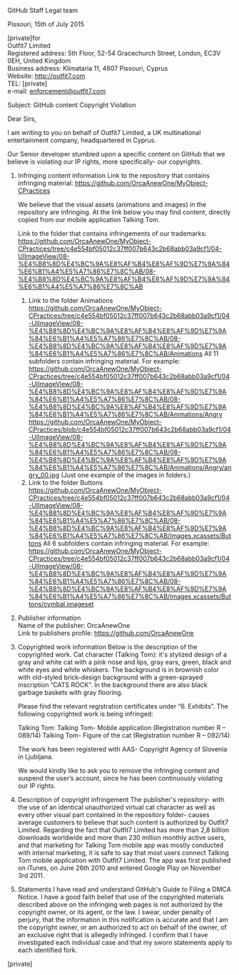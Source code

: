 
GitHub Staff
Legal team

Pissouri, 15th of July 2015

[private]for  
Outfit7 Limited  
Registered address: 5th Floor, 52-54 Gracechurch Street, London, EC3V 0EH, United Kingdom  
Business address: Klimataria 11, 4607 Pissouri, Cyprus  
Website: http://outfit7.com  
TEL: [private]  
e-mail: enforcement@outfit7.com  

Subject: GitHub content Copyright Violation

Dear Sirs,

I am writing to you on behalf of Outfit7 Limited, a UK multinational entertainment company, headquartered in Cyprus.

Our Senior developer stumbled upon a specific content on GitHub that we believe is violating our IP rights, more specifically- our copyrights.

1. Infringing content information
Link to the repository that contains infringing material:
https://github.com/OrcaAnewOne/MyObject-CPractices

   We believe that the visual assets (animations and images) in the repository are infringing.
At the link below you may find content, directly copied from our mobile application Talking Tom.

   Link to the folder that contains infringements of our trademarks:
https://github.com/OrcaAnewOne/MyObject-CPractices/tree/c4e554bf05012c37ff007b643c2b68abb03a9cf1/04-UIImageView/08-%E4%B8%8D%E4%BC%9A%E8%AF%B4%E8%AF%9D%E7%9A%84%E6%B1%A4%E5%A7%86%E7%8C%AB/08-%E4%B8%8D%E4%BC%9A%E8%AF%B4%E8%AF%9D%E7%9A%84%E6%B1%A4%E5%A7%86%E7%8C%AB
   1. Link to the folder Animations
https://github.com/OrcaAnewOne/MyObject-CPractices/tree/c4e554bf05012c37ff007b643c2b68abb03a9cf1/04-UIImageView/08-%E4%B8%8D%E4%BC%9A%E8%AF%B4%E8%AF%9D%E7%9A%84%E6%B1%A4%E5%A7%86%E7%8C%AB/08-%E4%B8%8D%E4%BC%9A%E8%AF%B4%E8%AF%9D%E7%9A%84%E6%B1%A4%E5%A7%86%E7%8C%AB/Animations
All 11 subfolders contain infringing material.
For example:
https://github.com/OrcaAnewOne/MyObject-CPractices/tree/c4e554bf05012c37ff007b643c2b68abb03a9cf1/04-UIImageView/08-%E4%B8%8D%E4%BC%9A%E8%AF%B4%E8%AF%9D%E7%9A%84%E6%B1%A4%E5%A7%86%E7%8C%AB/08-%E4%B8%8D%E4%BC%9A%E8%AF%B4%E8%AF%9D%E7%9A%84%E6%B1%A4%E5%A7%86%E7%8C%AB/Animations/Angry
https://github.com/OrcaAnewOne/MyObject-CPractices/blob/c4e554bf05012c37ff007b643c2b68abb03a9cf1/04-UIImageView/08-%E4%B8%8D%E4%BC%9A%E8%AF%B4%E8%AF%9D%E7%9A%84%E6%B1%A4%E5%A7%86%E7%8C%AB/08-%E4%B8%8D%E4%BC%9A%E8%AF%B4%E8%AF%9D%E7%9A%84%E6%B1%A4%E5%A7%86%E7%8C%AB/Animations/Angry/angry_00.jpg  (Just one example of the images in folders.)
   2. Link to the folder Buttons
https://github.com/OrcaAnewOne/MyObject-CPractices/tree/c4e554bf05012c37ff007b643c2b68abb03a9cf1/04-UIImageView/08-%E4%B8%8D%E4%BC%9A%E8%AF%B4%E8%AF%9D%E7%9A%84%E6%B1%A4%E5%A7%86%E7%8C%AB/08-%E4%B8%8D%E4%BC%9A%E8%AF%B4%E8%AF%9D%E7%9A%84%E6%B1%A4%E5%A7%86%E7%8C%AB/Images.xcassets/Buttons
All 6 subfolders contain infringing material.
For example:
https://github.com/OrcaAnewOne/MyObject-CPractices/tree/c4e554bf05012c37ff007b643c2b68abb03a9cf1/04-UIImageView/08-%E4%B8%8D%E4%BC%9A%E8%AF%B4%E8%AF%9D%E7%9A%84%E6%B1%A4%E5%A7%86%E7%8C%AB/08-%E4%B8%8D%E4%BC%9A%E8%AF%B4%E8%AF%9D%E7%9A%84%E6%B1%A4%E5%A7%86%E7%8C%AB/Images.xcassets/Buttons/cymbal.imageset

2. Publisher information  
Name of the publisher: OrcaAnewOne  
Link to publishers profile:
https://github.com/OrcaAnewOne

3. Copyrighted work information
Below is the description of the copyrighted work.
Cat character (Talking Tom): it's stylized design of a gray and white cat with a pink nose and lips, gray ears, green, black and white eyes and white whiskers.
The background is in brownish color with old-styled brick-design background with a green-sprayed inscription ”CATS ROCK”. In the background there are also black garbage baskets with gray flooring.

   Please find the relevant registration certificates under “6. Exhibits”.
The following copyrighted work is being infringed:

   Talking Tom:
   Talking Tom- Mobile application (Registration number R – 089/14)
   Talking Tom- Figure of the cat (Registration number R – 092/14)

   The work has been registered with AAS- Copyright Agency of Slovenia in Ljubljana.

   We would kindly like to ask you to remove the infringing content and suspend the user’s account, since he has been continuously violating our IP rights.

4. Description of copyright infringement
The publisher's repository- with the use of an identical unauthorized virtual cat character as well as every other visual part contained in the repository folder- causes average customers to believe that such content is authorized by Outfit7 Limited.
Regarding the fact that Outfit7 Limited has more than 2,8 billion downloads worldwide and more than 230 million monthly active users, and that marketing for Talking Tom mobile app was mostly conducted with internal marketing, it is safe to say that most users connect Talking Tom mobile application with Outfit7 Limited.
The app was first published on iTunes, on June 26th 2010 and entered Google Play on November 3rd 2011.

5. Statements
I have read and understand GitHub's Guide to Filing a DMCA Notice.
I have a good faith belief that use of the copyrighted materials described above on the infringing web pages is not authorized by the copyright owner, or its agent, or the law.
I swear, under penalty of perjury, that the information in this notification is accurate and that I am the copyright owner, or am authorized to act on behalf of the owner, of an exclusive right that is allegedly infringed.
I confirm that I have investigated each individual case and that my sworn statements apply to each identified fork.


[private]
